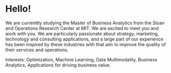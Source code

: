 # Hello! 

We are currenttly studying the Master of Business Analytics from the Sloan and Operations Research Center at MIT. We are excited to meet you and work with you. 
We are particularly passionate about strategy, marketing, technology and consulting applications, and a large part of our experience has been inspired by these industries with that aim to improve the quality of their services and operations.

Interests: Optimization, Machine Learning, Data Multimodality, Business Analytics, Applications for driving business value.
